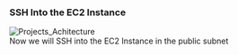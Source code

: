 ### SSH Into the EC2 Instance
![Projects_Achitecture](https://github.com/AdventureLouis/Host-a-wordpress-website-in-AWS/assets/161846069/91268826-0f55-4917-8409-700844546f96)
<br>
Now we will SSH into the EC2 Instance in the public subnet
